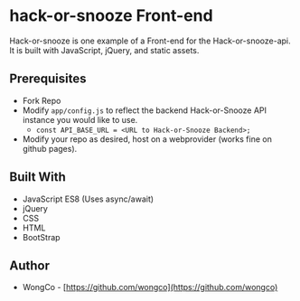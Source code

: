 # hack-or-snooze Front-end

Hack-or-snooze is one example of a Front-end for the Hack-or-snooze-api. It is built with JavaScript, jQuery, and static assets.

## Prerequisites

* Fork Repo
* Modify `app/config.js` to reflect the backend Hack-or-Snooze API instance you would like to use.
	* `const API_BASE_URL = <URL to Hack-or-Snooze Backend>;`
* Modify your repo as desired, host on a webprovider (works fine on github pages).


## Built With

- JavaScript ES8 (Uses async/await)
- jQuery
- CSS
- HTML
- BootStrap

## Author

- WongCo - [https://github.com/wongco](https://github.com/wongco)
